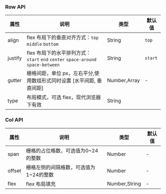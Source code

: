 ### Row API
| 属性    | 说明                                                                             | 类型         | 默认值  |
| ------- | -------------------------------------------------------------------------------- | ------------ | ------- |
| align   | flex 布局下的垂直对齐方式：`top` `middle` `bottom`                               | String       | `top`   |
| justify | flex 布局下的水平排列方式：`start` `end` `center` `space-around` `space-between` | String       | `start` |
| gutter  | 栅格间距，单位 px，左右平分,使用数组形式同时设置 [水平间距, 垂直间距]            | Number,Array | -       |
| type    | 布局模式，可选 flex，现代浏览器 下有效                                           | String       |         |
### Col API
| 属性   | 说明                                   | 类型          | 默认值 |
| ------ | -------------------------------------- | ------------- | ------ |
| span   | 栅格的占位格数，可选值为0~24的整数     | Number        | -      |
| offset | 栅格左侧的间隔格数，可选值为1~24的整数 | Number        | -      |
| flex   | flex 布局填充                          | Number,String | -      |